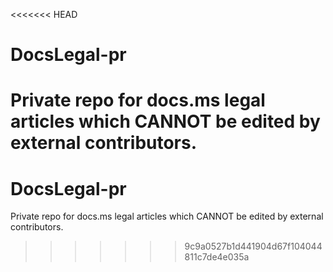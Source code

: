 <<<<<<< HEAD
# DocsLegal-pr
Private repo for docs.ms legal articles which CANNOT be edited by external contributors.
=======
# DocsLegal-pr
Private repo for docs.ms legal articles which CANNOT be edited by external contributors.
>>>>>>> 9c9a0527b1d441904d67f104044811c7de4e035a

